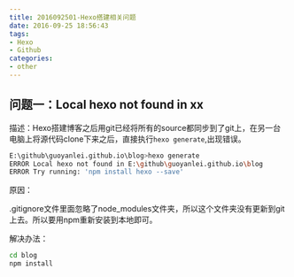 ```yaml
---
title: 2016092501-Hexo搭建相关问题
date: 2016-09-25 18:56:43
tags:
- Hexo
- Github
categories:
- other
---
```


## 问题一：Local hexo not found in xx

描述：Hexo搭建博客之后用git已经将所有的source都同步到了git上，在另一台电脑上将源代码clone下来之后，直接执行`hexo generate`,出现错误。

```bash
E:\github\guoyanlei.github.io\blog>hexo generate
ERROR Local hexo not found in E:\github\guoyanlei.github.io\blog
ERROR Try running: 'npm install hexo --save'
```

原因：

.gitignore文件里面忽略了node_modules文件夹，所以这个文件夹没有更新到git上去。所以要用npm重新安装到本地即可。

解决办法：

```bash
cd blog
npm install
```
